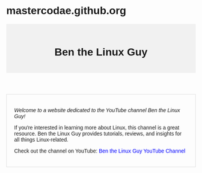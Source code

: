 # mastercodae.github.org
<!DOCTYPE html>
<html lang="en">
<head>
  <meta charset="UTF-8">
  <meta name="viewport" content="width=device-width, initial-scale=1.0">
  <title>Ben the Linux Guy</title>
  <style>
    body {
      font-family: sans-serif;
      margin: 0;
      padding: 20px;
    }
    .header {
      background-color: #f1f1f1;
      padding: 20px;
    }
    .title {
      font-size: 2em;
    }
    .content {
      padding: 20px;
      border: 1px solid #ddd;
    }
    .about-me {
      font-style: italic;
    }
    .youtube-link {
      text-decoration: none;
      color: blue;
    }
  </style>
</head>
<body>
  <header class="header">
    <h1 class="title">Ben the Linux Guy</h1>
  </header>

  <main class="content">
    <p class="about-me">Welcome to a website dedicated to the YouTube channel Ben the Linux Guy!</p>
    <p>If you're interested in learning more about Linux, this channel is a great resource. Ben the Linux Guy provides tutorials, reviews, and insights for all things Linux-related.</p>
    <p>Check out the channel on YouTube: <a href="https://www.youtube.com/channel/UCps2W8oNl1tcCM8RBxEZ3fg/videos" class="youtube-link">Ben the Linux Guy YouTube Channel</a></p>
  </main>
</body>
</html>
